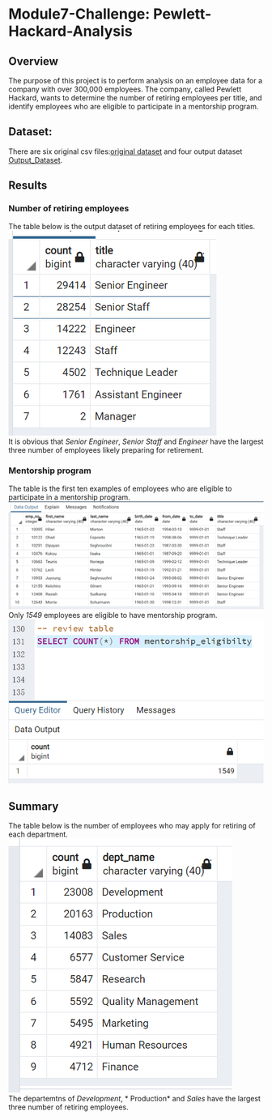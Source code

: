 # Module7-Challenge: Pewlett-Hackard-Analysis

## Overview
The purpose of this project is to perform analysis on an employee data for a company with over 300,000 employees. The company, called Pewlett Hackard, wants to determine the number of retiring employees per title, and identify employees who are eligible to participate in a mentorship program.

## Dataset:
There are six original csv files:[original dataset](https://github.com/cffhr99/Module7-Challenge/tree/main/data) and four output dataset [Output_Dataset](https://github.com/cffhr99/Module7-Challenge/tree/main/csv).
## Results

### Number of retiring employees
The table below is the output dataset of retiring employees for each titles.  
![retiring_title](https://github.com/cffhr99/Module7-Challenge/blob/main/image/retiring_title.PNG?raw=true)  
It is obvious that *Senior Engineer*, *Senior Staff* and *Engineer*  have the largest three number of employees likely preparing for retirement.

### Mentorship program
The table is the first ten examples of employees who are eligible to participate in a mentorship program.  
![mentorship_program](https://github.com/cffhr99/Module7-Challenge/blob/main/image/mentorship_eligibilty.PNG?raw=true)  
Only *1549* employees are eligible to have mentorship program.  
![Total_Mentorshi](https://github.com/cffhr99/Module7-Challenge/blob/main/image/total_mentorship.PNG?raw=true)

## Summary
The table below is the number of employees who may apply for retiring of each department.  
![retiring_dept](https://github.com/cffhr99/Module7-Challenge/blob/main/image/retiring_dept.PNG?raw=true)  
The departemtns of *Development*, * Production* and *Sales* have the largest three number of retiring employees.
